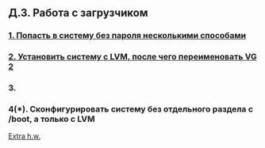 
Д.З. Работа с загрузчиком
-----------------------------------
### [1. Попасть в систему без пароля несколькими способами](https://github.com/kyourselfer/OTUS_LinuxAdmin201804/tree/master/lesson4_boot/password)

### [2. Установить систему с LVM, после чего переименовать VG 2](https://github.com/kyourselfer/OTUS_LinuxAdmin201804/tree/master/lesson4_boot/vgrename)

### 3.

### 4(*). Сконфигурировать систему без отдельного раздела с /boot, а только с LVM
[Extra h.w.](https://github.com/kyourselfer/OTUS_LinuxAdmin201804/tree/master/lesson4_boot/extra)
